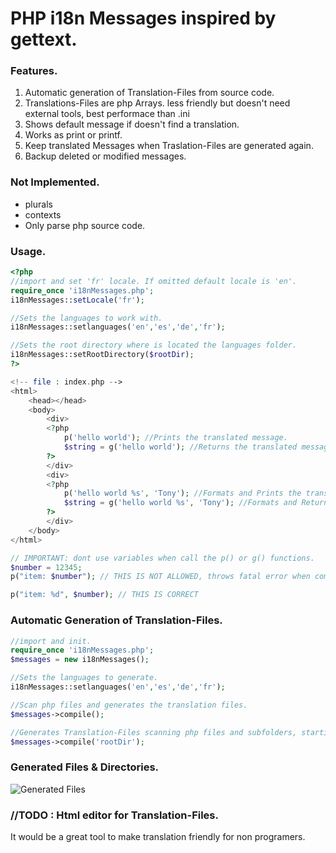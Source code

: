 # PHP i18n Messages inspired by gettext.

### Features.
1. Automatic generation of Translation-Files from source code.
2. Translations-Files are php Arrays. less friendly but doesn't need external tools, best performace than .ini
4. Shows default message if doesn't find a translation.
5. Works as print or printf.
6. Keep translated Messages when Traslation-Files are generated again.
7. Backup deleted or modified messages.

### Not Implemented.
* plurals
* contexts
* Only parse php source code.



### Usage.
```php
<?php
//import and set 'fr' locale. If omitted default locale is 'en'.
require_once 'i18nMessages.php';
i18nMessages::setLocale('fr');

//Sets the languages to work with.
i18nMessages::setlanguages('en','es','de','fr');

//Sets the root directory where is located the languages folder.
i18nMessages::setRootDirectory($rootDir);
?>
```
```php
<!-- file : index.php -->
<html>
    <head></head>
    <body>
        <div>
        <?php
            p('hello world'); //Prints the translated message.
            $string = g('hello world'); //Returns the translated message.
        ?>
        </div>
        <div>
        <?php 
            p('hello world %s', 'Tony'); //Formats and Prints the translated message.
            $string = g('hello world %s', 'Tony'); //Formats and Returns the translated message.
        ?>
        </div>
    </body>
</html>
```
```php
// IMPORTANT: dont use variables when call the p() or g() functions.
$number = 12345;
p("item: $number"); // THIS IS NOT ALLOWED, throws fatal error when compile Translation-Files

p("item: %d", $number); // THIS IS CORRECT       
```
### Automatic Generation of Translation-Files.
```php
//import and init.
require_once 'i18nMessages.php';
$messages = new i18nMessages();

//Sets the languages to generate.
i18nMessages::setlanguages('en','es','de','fr');

//Scan php files and generates the translation files. 
$messages->compile();

//Generates Translation-Files scanning php files and subfolders, starting from the 'rootDir' 
$messages->compile('rootDir');
```
### Generated Files & Directories.
![Generated Files](https://raw.github.com/M-jerez/i18nMessages/master/generated-files.png)

### //TODO : Html editor for Translation-Files.
It would be a great tool to make translation friendly for non programers.
